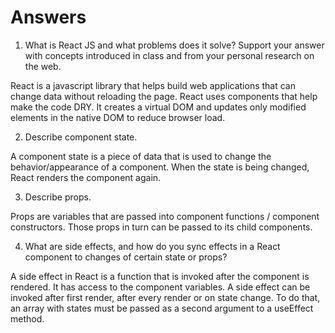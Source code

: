 # Answers

1. What is React JS and what problems does it solve? Support your answer with concepts introduced in class and from your personal research on the web.

React is a javascript library that helps build web applications that can change data without reloading the page. React uses components that help make the code DRY. It creates a virtual DOM and updates only modified elements in the native DOM to reduce browser load.


2. Describe component state.

A component state is a piece of data that is used to change the behavior/appearance of a component. When the state is being changed, React renders the component again.


3. Describe props.

Props are variables that are passed into component functions / component constructors. Those props in turn can be passed to its child components.


4. What are side effects, and how do you sync effects in a React component to changes of certain state or props?

A side effect in React is a function that is invoked after the component is rendered. It has access to the component variables. A side effect can be invoked after first render, after every render or on state change. To do that, an array with states must be passed as a second argument to a useEffect method.
